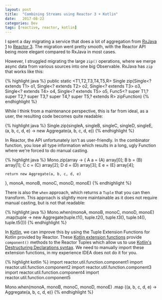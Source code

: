 ```yaml
---
layout: post
title:  "Combining Streams using Reactor 3 + Kotlin"
date:   2017-08-22
categories: Dev
tags: [reactive, reactor, kotlin]
---
```


I spent a day migrating a service that does a lot of aggregation from [RxJava 1][rxjava] to [Reactor 3][reactor]. The migration went pretty smooth, with the Reactor API being more elegant compared to RxJava in most cases. 

However, I struggled migrating the large `zip()` operations, where we merge async data from various sources into one big Observable. RxJava has `zip` that works like this:

{% highlight java %}
public static <T1,T2,T3,T4,T5,R> Single<R> zip(Single<? extends T1> o1,
                                   Single<? extends T2> o2,
                                   Single<? extends T3> o3,
                                   Single<? extends T4> o4,
                                   Single<? extends T5> o5,
                                   Func5<? super T1,? super T2,? super T3,? super T4,? super T5,? extends R> zipFunction)
{% endhighlight %}

While I think from a maintenance perspective, this is far from ideal, as a user, the resulting code becomes quite readable:

{% highlight java %}
Single.zip(singleA, singleB, singleC, singleD, singleE, 
           (a, b, c, d, e) -> new Aggregate(a, b, c, d, e))
{% endhighlight %}

In Reactor, the API unfortunately isn't as user-friendly. In the combinator function, you lose all type information which results in a long, ugly Function where we're forced to do manual casting.

{% highlight java %}
Mono.zip(array -> {
    A a = (A) array[0];
    B b = (B) array[1];
    C c = (C) array[2];
    D d = (D) array[3];
    E e = (E) array[4];
    
    return new Aggregate(a, b, c, d, e)
}, monoA, monoB, monoC, monoD, monoE)
{% endhighlight %}


There is also the `when` approach, which returns a `Tuple` that you can then transform. This approach is slightly more maintainable as it does not require manual casting, but is not that readable:

{% highlight java %}
Mono.when(monoA, monoB, monoC, monoD, monoE)
    .map(tuple -> new Aggregate(tuple.t1(), tuple.t2(), tuple.t3(), tuple.t4(), tuple.t5()))
{% endhighlight %}

In [Kotlin][kotlin], we can improve this by using the Tuple Extension Functions for Kotlin provided by Reactor. These [Kotlin extension functions][extensions] provide `component()` methods to the Reactor Tuples which allow us to use [Kotlin's Destructuring Declarations syntax][destructuring]. We need to manually import these extension functions, in my experience IDEA does not do it for you.

{% highlight kotlin %}
import reactor.util.function.component1
import reactor.util.function.component2
import reactor.util.function.component3
import reactor.util.function.component4
import reactor.util.function.component5

Mono.when(monoA, monoB, monoC, monoD, monoE)
    .map {(a, b, c, d, e) -> Aggregate(a, b, c, d, e)}
{% endhighlight %}

[reactor]: https://projectreactor.io/
[rxjava]: https://github.com/ReactiveX/RxJava
[kotlin]: https://kotlinlang.org/
[extensions]: https://kotlinlang.org/docs/reference/extensions.html
[destructuring]: https://kotlinlang.org/docs/reference/multi-declarations.html
